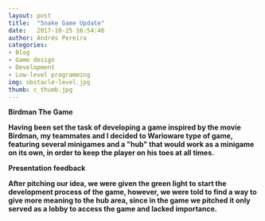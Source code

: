 ```yaml
---
layout: post
title:  "Snake Game Update"
date:   2017-10-25 16:54:46
author: Andrés Pereira
categories: 
- Blog
- Game design
- Development
- Low-level programming
img: obstacle-level.jpg
thumb: c_thumb.jpg
---
```


<b>Birdman The Game<b/>

Having been set the task of developing a game inspired by the movie Birdman, my teammates and I decided to Warioware type of game, featuring several minigames and a "hub" that would work as a minigame on its own, in order to keep the player on his toes at all times.

<b>Presentation feedback<b/>

After pitching our idea, we were given the green light to start the development process of the game, however, we were told to find a way to give more meaning to the hub area, since in the game we pitched it only served as a lobby to access the game and lacked importance.

